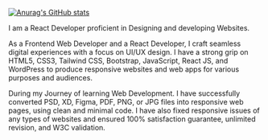 [![Anurag's GitHub stats](https://github-readme-stats.vercel.app/api?username=developer-yasir)](https://github.com/anuraghazra/github-readme-stats)

I am a React Developer proficient in Designing and developing Websites. 

As a Frontend Web  Developer and a React Developer, I craft seamless digital experiences with a focus on UI/UX design. I have a strong grip on HTML5, CSS3, Tailwind CSS, Bootstrap, JavaScript, React JS, and WordPress to produce responsive websites and web apps for various purposes and audiences.

During my Journey of learning Web Development. I have successfully converted PSD, XD, Figma, PDF, PNG, or JPG files into responsive web pages, using clean and minimal code.  I have also fixed responsive issues of any types of websites and ensured 100% satisfaction guarantee, unlimited revision, and W3C validation.

<!---
developer-yasir/developer-yasir is a ✨ special ✨ repository because its `README.md` (this file) appears on your GitHub profile.
You can click the Preview link to take a look at your changes.
--->
